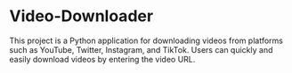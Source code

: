 # Video-Downloader
This project is a Python application for downloading videos from platforms such as YouTube, Twitter, Instagram, and TikTok. Users can quickly and easily download videos by entering the video URL.
